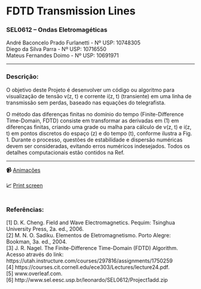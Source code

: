 # FDTD Transmission Lines
<h3>SEL0612 – Ondas Eletromagéticas</h3>

André Baconcelo Prado Furlanetti - Nº USP: 10748305 </br>
Diego da Silva Parra - Nº USP: 10716550</br>
Mateus Fernandes Doimo - Nº USP: 10691971</br>

<hr>
<h3>Descrição:</h3>
<p>O objetivo deste Projeto é desenvolver um código ou algoritmo para visualização de tensão v(z, t)
e corrente i(z, t) (transiente) em uma linha de transmissão sem perdas, baseado nas equações do
telegrafista.</p>

<p>O método das diferenças finitas no domínio do tempo (Finite-Difference Time-Domain,
FDTD) consiste em transformar as derivadas em (1) em diferenças finitas, criando uma grade
ou malha para cálculo de v(z, t) e i(z, t) em pontos discretos do espaço (z) e do tempo (t), conforme
ilustra a Fig. 1. Durante o processo, questões de estabilidade e dispersão numéricas devem
ser consideradas, evitando erros numéricos indesejados. Todos os detalhes computacionais estão
contidos na Ref.</p>

<hr>

<b>:video_camera:</b> <a href="https://github.com/andrebpradof/FDTD-transmission-lines/tree/master/Anima%C3%A7%C3%B5es">Animações</a><br><br>
<b>:chart_with_upwards_trend:</b> <a href="https://github.com/andrebpradof/FDTD-transmission-lines/tree/master/Imagens">Print screen</a><br><br>

<h3>Referências:</h3>
[1] D. K. Cheng. Field and Wave Electromagnetics. Pequim: Tsinghua University Press, 2a. ed.,
2006.</br>
[2] M. N. O. Sadiku. Elementos de Eletromagnetismo. Porto Alegre: Bookman, 3a. ed., 2004.</br>
[3] J. R. Nagel. The Finite-Difference Time-Domain (FDTD) Algorithm. Acesso através do link:
https://utah.instructure.com/courses/297816/assignments/1750259</br>
[4] https://courses.cit.cornell.edu/ece303/Lectures/lecture24.pdf.</br>
[5] www.overleaf.com.</br>
[6] http://www.sel.eesc.usp.br/leonardo/SEL0612/Project1add.zip</br>
